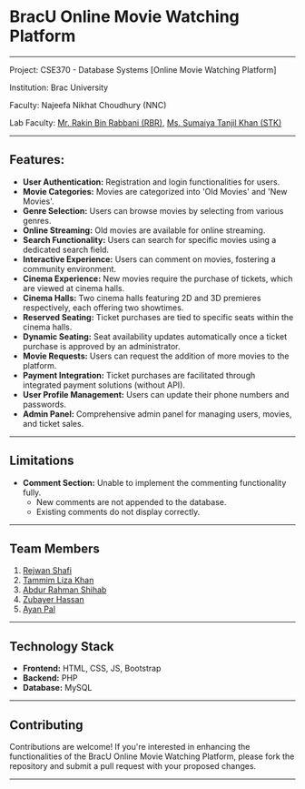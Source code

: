 # BracU Online Movie Watching Platform
---
Project: CSE370 - Database Systems [Online Movie Watching Platform]

Institution: Brac University

Faculty: Najeefa Nikhat Choudhury (NNC)

Lab Faculty: [Mr. Rakin Bin Rabbani (RBR)](https://www.linkedin.com/in/rakin-bin-rabbani-9727a91b1/), [Ms. Sumaiya Tanjil Khan (STK)](https://www.linkedin.com/in/sumaiya-tanjil-khan-8033841b0/)

---
## Features:
- **User Authentication:** Registration and login functionalities for users.
- **Movie Categories:** Movies are categorized into 'Old Movies' and 'New Movies'.
- **Genre Selection:** Users can browse movies by selecting from various genres.
- **Online Streaming:** Old movies are available for online streaming.
- **Search Functionality:** Users can search for specific movies using a dedicated search field.
- **Interactive Experience:** Users can comment on movies, fostering a community environment.
- **Cinema Experience:** New movies require the purchase of tickets, which are viewed at cinema halls.
- **Cinema Halls:** Two cinema halls featuring 2D and 3D premieres respectively, each offering two showtimes.
- **Reserved Seating:** Ticket purchases are tied to specific seats within the cinema halls.
- **Dynamic Seating:** Seat availability updates automatically once a ticket purchase is approved by an administrator.
- **Movie Requests:** Users can request the addition of more movies to the platform.
- **Payment Integration:** Ticket purchases are facilitated through integrated payment solutions (without API).
- **User Profile Management:** Users can update their phone numbers and passwords.
- **Admin Panel:** Comprehensive admin panel for managing users, movies, and ticket sales.
  
---

## Limitations
- **Comment Section:** Unable to implement the commenting functionality fully.
  - New comments are not appended to the database.
  - Existing comments do not display correctly.

---

## Team Members
1. [Rejwan Shafi](https://www.facebook.com/wasef25/)
2. [Tammim Liza Khan](https://www.facebook.com/lizakhan.khan5808)
3. [Abdur Rahman Shihab](https://www.facebook.com/abdurrahman.shihab.5)
4. [Zubayer Hassan](https://www.facebook.com/zubayer777)
5. [Ayan Pal](https://www.facebook.com/ayan.paul.50364)

---

## Technology Stack
- **Frontend:** HTML, CSS, JS, Bootstrap
- **Backend:** PHP
- **Database:** MySQL

---

## Contributing
Contributions are welcome! If you're interested in enhancing the functionalities of the BracU Online Movie Watching Platform, please fork the repository and submit a pull request with your proposed changes.

---
